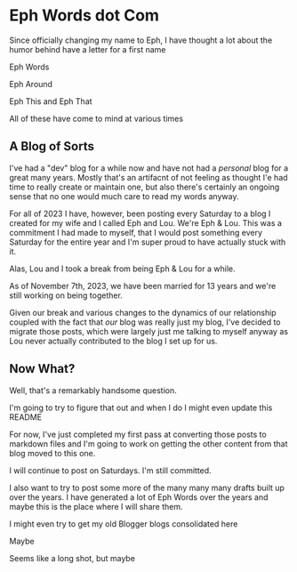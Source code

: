 # Eph Words dot Com

Since officially changing my name to Eph, I have thought a lot about the humor behind have a letter for a first name

Eph Words

Eph Around

Eph This and Eph That

All of these have come to mind at various times

## A Blog of Sorts

I've had a "dev" blog for a while now and have not had a _personal_ blog for a great many years. Mostly that's an artifacnt of not feeling as thought I'e had time to really create or maintain one, but also there's certainly an ongoing sense that no one would much care to read my words anyway.

For all of 2023 I have, however, been posting every Saturday to a blog I created for my wife and I called Eph and Lou. We're Eph & Lou. This was a commitment I had made to myself, that I would post something every Saturday for the entire year and I'm super proud to have actually stuck with it.

Alas, Lou and I took a break from being Eph & Lou for a while.

As of November 7th, 2023, we have been married for 13 years and we're still working on being together.

Given our break and various changes to the dynamics of our relationship coupled with the fact that _our_ blog was really just my blog, I've decided to migrate those posts, which were largely just me talking to myself anyway as Lou never actually contributed to the blog I set up for us.

## Now What?

Well, that's a remarkably handsome question.

I'm going to try to figure that out and when I do I might even update this README

For now, I've just completed my first pass at converting those posts to markdown files and I'm going to work on getting the other content from that blog moved to this one.

I will continue to post on Saturdays. I'm still committed.

I also want to try to post some more of the many many many drafts built up over the years. I have generated a lot of Eph Words over the years and maybe this is the place where I will share them.

I might even try to get my old Blogger blogs consolidated here

Maybe

Seems like a long shot, but maybe
